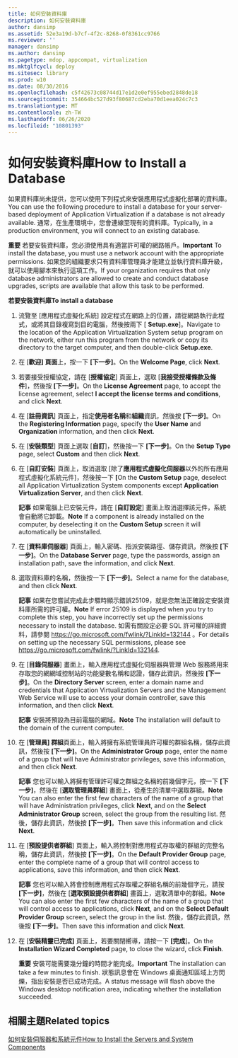```yaml
---
title: 如何安裝資料庫
description: 如何安裝資料庫
author: dansimp
ms.assetid: 52e3a19d-b7cf-4f2c-8268-0f8361cc9766
ms.reviewer: ''
manager: dansimp
ms.author: dansimp
ms.pagetype: mdop, appcompat, virtualization
ms.mktglfcycl: deploy
ms.sitesec: library
ms.prod: w10
ms.date: 08/30/2016
ms.openlocfilehash: c5f42673c08744d17e1d2e0ef955ebed2848de18
ms.sourcegitcommit: 354664bc527d93f80687cd2eba70d1eea024c7c3
ms.translationtype: MT
ms.contentlocale: zh-TW
ms.lasthandoff: 06/26/2020
ms.locfileid: "10801393"
---
```

# <span data-ttu-id="8b65d-103">如何安裝資料庫</span><span class="sxs-lookup"><span data-stu-id="8b65d-103">How to Install a Database</span></span>


<span data-ttu-id="8b65d-104">如果資料庫尚未提供，您可以使用下列程式來安裝應用程式虛擬化部署的資料庫。</span><span class="sxs-lookup"><span data-stu-id="8b65d-104">You can use the following procedure to install a database for your server-based deployment of Application Virtualization if a database is not already available.</span></span> <span data-ttu-id="8b65d-105">通常，在生產環境中，您會連線至現有的資料庫。</span><span class="sxs-lookup"><span data-stu-id="8b65d-105">Typically, in a production environment, you will connect to an existing database.</span></span>

<span data-ttu-id="8b65d-106">**重要** 若要安裝資料庫，您必須使用具有適當許可權的網路帳戶。</span><span class="sxs-lookup"><span data-stu-id="8b65d-106">**Important** To install the database, you must use a network account with the appropriate permissions.</span></span> <span data-ttu-id="8b65d-107">如果您的組織要求只有資料庫管理員才能建立並執行資料庫升級，就可以使用腳本來執行這項工作。</span><span class="sxs-lookup"><span data-stu-id="8b65d-107">If your organization requires that only database administrators are allowed to create and conduct database upgrades, scripts are available that allow this task to be performed.</span></span>

 

**<span data-ttu-id="8b65d-108">若要安裝資料庫</span><span class="sxs-lookup"><span data-stu-id="8b65d-108">To install a database</span></span>**

1.  <span data-ttu-id="8b65d-109">流覽至 [應用程式虛擬化系統] 設定程式在網路上的位置，請從網路執行此程式，或將其目錄複寫到目的電腦，然後按兩下 [ **Setup.exe**]。</span><span class="sxs-lookup"><span data-stu-id="8b65d-109">Navigate to the location of the Application Virtualization System setup program on the network, either run this program from the network or copy its directory to the target computer, and then double-click **Setup.exe**.</span></span>

2.  <span data-ttu-id="8b65d-110">在 [**歡迎] 頁面**上，按一下 **[下一步]**。</span><span class="sxs-lookup"><span data-stu-id="8b65d-110">On the **Welcome Page**, click **Next**.</span></span>

3.  <span data-ttu-id="8b65d-111">若要接受授權協定，請在 [**授權協定**] 頁面上，選取 [**我接受授權條款及條件**]，然後按 **[下一步]**。</span><span class="sxs-lookup"><span data-stu-id="8b65d-111">On the **License Agreement** page, to accept the license agreement, select **I accept the license terms and conditions**, and click **Next**.</span></span>

4.  <span data-ttu-id="8b65d-112">在 [**註冊資訊**] 頁面上，指定**使用者名稱**和**組織**資訊，然後按 **[下一步]**。</span><span class="sxs-lookup"><span data-stu-id="8b65d-112">On the **Registering Information** page, specify the **User Name** and **Organization** information, and then click **Next**.</span></span>

5.  <span data-ttu-id="8b65d-113">在 [**安裝類型**] 頁面上選取 [**自訂**]，然後按一下 **[下一步]**。</span><span class="sxs-lookup"><span data-stu-id="8b65d-113">On the **Setup Type** page, select **Custom** and then click **Next**.</span></span>

6.  <span data-ttu-id="8b65d-114">在 [**自訂安裝**] 頁面上，取消選取 [除了**應用程式虛擬化伺服器**以外的所有應用程式虛擬化系統元件]，然後按一下 **[**</span><span class="sxs-lookup"><span data-stu-id="8b65d-114">On the **Custom Setup** page, deselect all Application Virtualization System components except **Application Virtualization Server**, and then click **Next**.</span></span>

    <span data-ttu-id="8b65d-115">**記事** 如果電腦上已安裝元件，請在 [**自訂設定**] 畫面上取消選擇該元件，系統會自動將它卸載。</span><span class="sxs-lookup"><span data-stu-id="8b65d-115">**Note** If a component is already installed on the computer, by deselecting it on the **Custom Setup** screen it will automatically be uninstalled.</span></span>

     

7.  <span data-ttu-id="8b65d-116">在 [**資料庫伺服器**] 頁面上，輸入密碼、指派安裝路徑、儲存資訊，然後按 **[下一步]**。</span><span class="sxs-lookup"><span data-stu-id="8b65d-116">On the **Database Server** page, type the passwords, assign an installation path, save the information, and click **Next**.</span></span>

8.  <span data-ttu-id="8b65d-117">選取資料庫的名稱，然後按一下 **[下一步]**。</span><span class="sxs-lookup"><span data-stu-id="8b65d-117">Select a name for the database, and then click **Next**.</span></span>

    <span data-ttu-id="8b65d-118">**記事** 如果在您嘗試完成此步驟時顯示錯誤25109，就是您無法正確設定安裝資料庫所需的許可權。</span><span class="sxs-lookup"><span data-stu-id="8b65d-118">**Note** If error 25109 is displayed when you try to complete this step, you have incorrectly set up the permissions necessary to install the database.</span></span> <span data-ttu-id="8b65d-119">如需有關設定必要 SQL 許可權的詳細資料，請參閱 <https://go.microsoft.com/fwlink/?LinkId=132144> 。</span><span class="sxs-lookup"><span data-stu-id="8b65d-119">For details on setting up the necessary SQL permissions, please see <https://go.microsoft.com/fwlink/?LinkId=132144>.</span></span>

     

9.  <span data-ttu-id="8b65d-120">在 [**目錄伺服器**] 畫面上，輸入應用程式虛擬化伺服器與管理 Web 服務將用來存取您的網網域控制站的功能變數名稱和認證，儲存此資訊，然後按 **[下一步]**。</span><span class="sxs-lookup"><span data-stu-id="8b65d-120">On the **Directory Server** screen, enter a domain name and credentials that Application Virtualization Servers and the Management Web Service will use to access your domain controller, save this information, and then click **Next**.</span></span>

    <span data-ttu-id="8b65d-121">**記事** 安裝將預設為目前電腦的網域。</span><span class="sxs-lookup"><span data-stu-id="8b65d-121">**Note** The installation will default to the domain of the current computer.</span></span>

     

10. <span data-ttu-id="8b65d-122">在 [**管理員] 群組**頁面上，輸入將擁有系統管理員許可權的群組名稱，儲存此資訊，然後按 **[下一步]**。</span><span class="sxs-lookup"><span data-stu-id="8b65d-122">On the **Administrator Group** page, enter the name of a group that will have Administrator privileges, save this information, and then click **Next**.</span></span>

    <span data-ttu-id="8b65d-123">**記事** 您也可以輸入將擁有管理許可權之群組之名稱的前幾個字元，按一下 **[下一步]**，然後在 [**選取管理員群組**] 畫面上，從產生的清單中選取群組。</span><span class="sxs-lookup"><span data-stu-id="8b65d-123">**Note** You can also enter the first few characters of the name of a group that will have Administration privileges, click **Next**, and on the **Select Administrator Group** screen, select the group from the resulting list.</span></span> <span data-ttu-id="8b65d-124">然後，儲存此資訊，然後按 **[下一步]**。</span><span class="sxs-lookup"><span data-stu-id="8b65d-124">Then save this information and click **Next**.</span></span>

     

11. <span data-ttu-id="8b65d-125">在 [**預設提供者群組**] 頁面上，輸入將控制對應用程式存取權的群組的完整名稱，儲存此資訊，然後按 **[下一步]**。</span><span class="sxs-lookup"><span data-stu-id="8b65d-125">On the **Default Provider Group** page, enter the complete name of a group that will control access to applications, save this information, and then click **Next**.</span></span>

    <span data-ttu-id="8b65d-126">**記事** 您也可以輸入將會控制應用程式存取權之群組名稱的前幾個字元，請按 **[下一步]**，然後在 [**選取預設提供者群組**] 畫面上，選取清單中的群組。</span><span class="sxs-lookup"><span data-stu-id="8b65d-126">**Note** You can also enter the first few characters of the name of a group that will control access to applications, click **Next**, and on the **Select Default Provider Group** screen, select the group in the list.</span></span> <span data-ttu-id="8b65d-127">然後，儲存此資訊，然後按 **[下一步]**。</span><span class="sxs-lookup"><span data-stu-id="8b65d-127">Then save this information and click **Next**.</span></span>

     

12. <span data-ttu-id="8b65d-128">在 [**安裝精靈已完成]** 頁面上，若要關閉嚮導，請按一下 **[完成**]。</span><span class="sxs-lookup"><span data-stu-id="8b65d-128">On the **Installation Wizard Completed** page, to close the wizard, click **Finish**.</span></span>

    <span data-ttu-id="8b65d-129">**重要** 安裝可能需要幾分鐘的時間才能完成。</span><span class="sxs-lookup"><span data-stu-id="8b65d-129">**Important** The installation can take a few minutes to finish.</span></span> <span data-ttu-id="8b65d-130">狀態訊息會在 Windows 桌面通知區域上方閃爍，指出安裝是否已成功完成。</span><span class="sxs-lookup"><span data-stu-id="8b65d-130">A status message will flash above the Windows desktop notification area, indicating whether the installation succeeded.</span></span>

     

## <span data-ttu-id="8b65d-131">相關主題</span><span class="sxs-lookup"><span data-stu-id="8b65d-131">Related topics</span></span>


[<span data-ttu-id="8b65d-132">如何安裝伺服器和系統元件</span><span class="sxs-lookup"><span data-stu-id="8b65d-132">How to Install the Servers and System Components</span></span>](how-to-install-the-servers-and-system-components.md)

 

 





